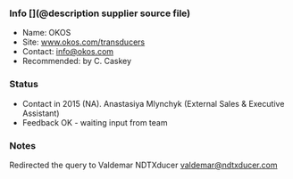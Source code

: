 ### Info [](@description supplier source file)

* Name: OKOS
* Site: www.okos.com/transducers
* Contact: info@okos.com
* Recommended: by C. Caskey

### Status

* Contact in 2015 (NA). Anastasiya Mlynchyk  (External Sales & Executive Assistant)
* Feedback OK - waiting input from team

### Notes
 
Redirected the query to Valdemar NDTXducer <valdemar@ndtxducer.com>
